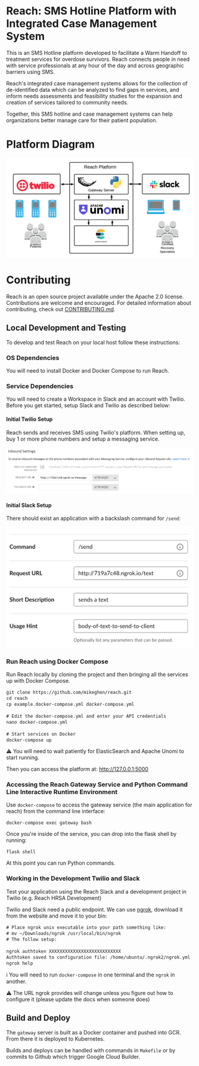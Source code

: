 # Reach: SMS Hotline Platform with Integrated Case Management System
This is an SMS Hotline platform developed to facilitate a Warm Handoff to treatment services for overdose survivors. Reach connects people in need with service professionals at any hour of the day and across geographic barriers using SMS.

Reach's integrated case management systems allows for the collection of de-identified data which can be analyzed to find gaps in services, and inform needs assessments and feasibility studies for the expansion and creation of services tailored to community needs.

Together, this SMS hotline and case management systems can help organizations better manage care for their patient population.

# Platform Diagram
![Reach Platform](./img/reach_platform.png)


# Contributing
Reach is an open source project available under the Apache 2.0 license. Contributions are welcome and encouraged. For detailed information about contributing, check out [CONTRIBUTING.md](./CONTRIBUTING.md).

## Local Development and Testing
To develop and test Reach on your local host follow these instructions:

### OS Dependencies
You will need to install Docker and Docker Compose to run Reach.

### Service Dependencies
You will need to create a Workspace in Slack and an account with Twilio. Before you get started, setup Slack and Twilio as described below:

#### Initial Twilio Setup
Reach sends and receives SMS using Twilio's platform. When setting up, buy 1 or more phone numbers and setup a messaging service.

![Twilio setup](./img/ngrok-twilio.png)

#### Initial Slack Setup
There should exist an application with a backslash command for `/send`:

![Slack setup](./img/ngrok-slack.png)

### Run Reach using Docker Compose
Run Reach locally by cloning the project and then bringing all the services up with Docker Compose.
```
git clone https://github.com/mikeghen/reach.git
cd reach
cp example.docker-compose.yml docker-compose.yml

# Edit the docker-compose.yml and enter your API credentials
nano docker-compose.yml

# Start services on Docker
docker-compose up
```
:warning: You will need to wait patiently for ElasticSearch and Apache Unomi to start running.

Then you can access the platform at: http://127.0.0.1:5000

### Accessing the Reach Gateway Service and Python Command Line Interactive Runtime Environment
Use `docker-compose` to access the gateway service (the main application for reach) from the command line interface:
```
docker-compose exec gateway bash
```
Once you're inside of the service, you can drop into the flask shell by running:
```
flask shell
```
At this point you can run Python commands.

### Working in the Development Twilio and Slack
Test your application using the Reach Slack and a development project in Twilio (e.g. Reach HRSA Development)

Twilio and Slack need a public endpoint. We can use [ngrok](https://ngrok.com/), download it from the website and move it to your bin:
```
# Place ngrok unix executable into your path something like:
# mv ~/Downloads/ngrok /usr/local/bin/ngrok
# The follow setup:

ngrok authtoken XXXXXXXXXXXXXXXXXXXXXXXXXXX
Authtoken saved to configuration file: /home/ubuntu/.ngrok2/ngrok.yml
ngrok help
```
:information_source: You will need to run `docker-compose` in one terminal and the `ngrok` in another.

:warning: The URL ngrok provides will change unless you figure out how to configure it (please update the docs when someone does)


## Build and Deploy
The `gateway` server is built as a Docker container and pushed into GCR. From there it is deployed to Kubernetes.

Builds and deploys can be handled with commands in `Makefile` or by commits to Github which trigger Google Cloud Builder.
